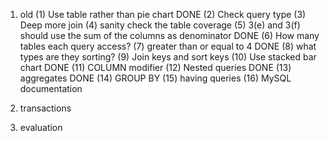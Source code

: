 1. old
(1) Use table rather than pie chart DONE
(2) Check query type
(3) Deep more join
(4) sanity check the table coverage 
(5) 3(e) and 3(f) should use the sum of the columns as denominator DONE
(6) How many tables each query access?
(7) greater than or equal to 4 DONE
(8) what types are they sorting?
(9) Join keys and sort keys
(10) Use stacked bar chart DONE
(11) COLUMN modifier
(12) Nested queries DONE
(13) aggregates DONE
(14) GROUP BY 
(15) having queries
(16) MySQL documentation

2. transactions

3. evaluation